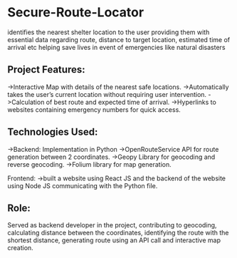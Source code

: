 # Secure-Route-Locator
identifies the nearest shelter location to the user providing them with essential data regarding route, distance to target location, estimated time of arrival etc helping save lives in event of emergencies like natural disasters

## Project Features:
 ->Interactive Map with details of the nearest safe locations.
 ->Automatically takes the user’s current location without requiring user intervention.
 ->Calculation of best route and expected time of arrival. 
 ->Hyperlinks to websites containing emergency numbers for quick access.

## Technologies Used: 

->Backend: Implementation in Python
->OpenRouteService API for route generation between 2 coordinates.
->Geopy Library for geocoding and reverse geocoding.
->Folium library for map generation.

Frontend:
->built a website using React JS and the backend of the website using Node JS communicating with the Python file.

## Role: 
Served as backend developer in the project, contributing to geocoding, calculating distance between the coordinates, identifying the route with the shortest distance, generating route using an API call and interactive map creation.

